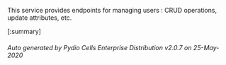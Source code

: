 






This service provides endpoints for managing users : CRUD operations, update attributes, etc.

[:summary]

###### Auto generated by Pydio Cells Enterprise Distribution v2.0.7 on 25-May-2020
